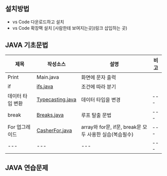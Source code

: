 ## 설치방법
- vs Code 다운로드하고 설치
- vs Code 확장팩 설치
[사람한테 보여지는곳](링크 삽입하는 곳)
## JAVA 기초문법
| 제목 | 작성소스 | 설명 | 비고 |
| --- | --- | --- | --- |
| Print | Main.java | 화면에 문자 출력 |    |
| if | [ifs.java](./src/Ifs.java) | 조건에 따라 분기 |    |
| 데이터 타입 변환 | [Typecasting.java](https://github.com/kimskkkkky/study_javas/blob/master/src/TypeCasting.java) | 데이터 타입을 변경 | --- |
| break | [Breaks.java](./src/Breaks.java) | 루프 탈출 문법 | --- |
| For 업그레이드 | [CasherFor.java](./src/Cases/CasherFor.java)| array와 for문, if문, break문 모두 사용한 실습(복슴필수) | --- |
| --- | --- | --- | --- |

## JAVA 연습문제
